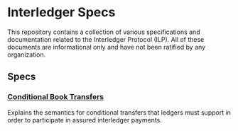 # Interledger Specs

This repository contains a collection of various specifications and documentation related to the Interledger Protocol (ILP). All of these documents are informational only and have not been ratified by any organization.

## Specs

### **[Conditional Book Transfers](https://interledger.github.io/specs/conditional-transfers-draft.html)**

Explains the semantics for conditional transfers that ledgers must support in order to participate in assured interledger payments.
